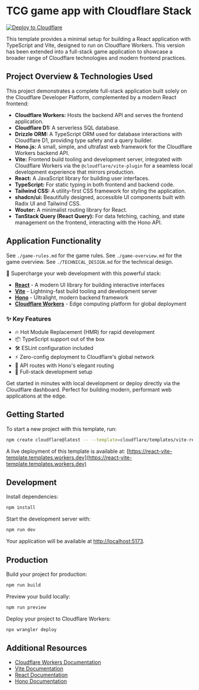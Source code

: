 # TCG game app with Cloudflare Stack

[![Deploy to Cloudflare](https://deploy.workers.cloudflare.com/button)](https://deploy.workers.cloudflare.com/?url=https://github.com/cloudflare/templates/tree/main/vite-react-template)

This template provides a minimal setup for building a React application with TypeScript and Vite, designed to run on Cloudflare Workers. This version has been extended into a full-stack game application to showcase a broader range of Cloudflare technologies and modern frontend practices.

## Project Overview & Technologies Used

This project demonstrates a complete full-stack application built solely on the Cloudflare Developer Platform, complemented by a modern React frontend:

- **Cloudflare Workers:** Hosts the backend API and serves the frontend application.
- **Cloudflare D1:** A serverless SQL database.
- **Drizzle ORM:** A TypeScript ORM used for database interactions with Cloudflare D1, providing type safety and a query builder.
- **Hono.js:** A small, simple, and ultrafast web framework for the Cloudflare Workers backend API.
- **Vite:** Frontend build tooling and development server, integrated with Cloudflare Workers via the `@cloudflare/vite-plugin` for a seamless local development experience that mirrors production.
- **React:** A JavaScript library for building user interfaces.
- **TypeScript:** For static typing in both frontend and backend code.
- **Tailwind CSS:** A utility-first CSS framework for styling the application.
- **shadcn/ui:** Beautifully designed, accessible UI components built with Radix UI and Tailwind CSS.
- **Wouter:** A minimalist routing library for React.
- **TanStack Query (React Query):** For data fetching, caching, and state management on the frontend, interacting with the Hono API.

## Application Functionality

See `./game-rules.md` for the game rules.
See `./game-overview.md` for the game overview.
See `./TECHNICAL_DESIGN.md` for the technical design.

<!-- dash-content-start -->

🚀 Supercharge your web development with this powerful stack:

- [**React**](https://react.dev/) - A modern UI library for building interactive interfaces
- [**Vite**](https://vite.dev/) - Lightning-fast build tooling and development server
- [**Hono**](https://hono.dev/) - Ultralight, modern backend framework
- [**Cloudflare Workers**](https://developers.cloudflare.com/workers/) - Edge computing platform for global deployment

### ✨ Key Features

- 🔥 Hot Module Replacement (HMR) for rapid development
- 📦 TypeScript support out of the box
- 🛠️ ESLint configuration included
- ⚡ Zero-config deployment to Cloudflare's global network
- 🎯 API routes with Hono's elegant routing
- 🔄 Full-stack development setup

Get started in minutes with local development or deploy directly via the Cloudflare dashboard. Perfect for building modern, performant web applications at the edge.

<!-- dash-content-end -->

## Getting Started

To start a new project with this template, run:

```bash
npm create cloudflare@latest -- --template=cloudflare/templates/vite-react-template
```

A live deployment of this template is available at:
[https://react-vite-template.templates.workers.dev](https://react-vite-template.templates.workers.dev)

## Development

Install dependencies:

```bash
npm install
```

Start the development server with:

```bash
npm run dev
```

Your application will be available at [http://localhost:5173](http://localhost:5173).

## Production

Build your project for production:

```bash
npm run build
```

Preview your build locally:

```bash
npm run preview
```

Deploy your project to Cloudflare Workers:

```bash
npx wrangler deploy
```

## Additional Resources

- [Cloudflare Workers Documentation](https://developers.cloudflare.com/workers/)
- [Vite Documentation](https://vitejs.dev/guide/)
- [React Documentation](https://reactjs.org/)
- [Hono Documentation](https://hono.dev/)
